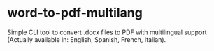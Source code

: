 # word-to-pdf-multilang
Simple CLI tool to convert .docx files to PDF with multilingual support (Actually available in: English, Spanish, French, Italian).
